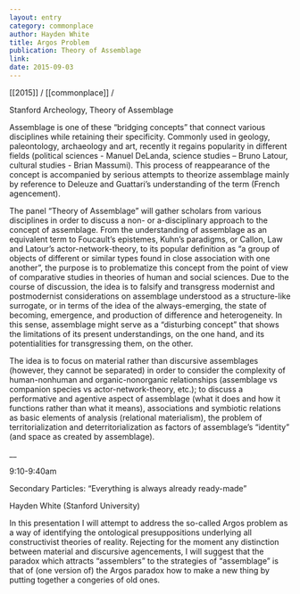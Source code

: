 ```yaml
---
layout: entry
category: commonplace
author: Hayden White
title: Argos Problem
publication: Theory of Assemblage
link:
date: 2015-09-03
---
```


[[2015]] / [[commonplace]] / 

Stanford Archeology, Theory of Assemblage

Assemblage is one of these “bridging concepts” that connect various disciplines while retaining their specificity. Commonly used in geology, paleontology, archaeology and art, recently it regains popularity in different fields (political sciences - Manuel DeLanda, science studies – Bruno Latour, cultural studies - Brian Massumi). This process of reappearance of the concept is accompanied by serious attempts to theorize assemblage mainly by reference to Deleuze and Guattari’s understanding of the term (French agencement).

The panel “Theory of Assemblage” will gather scholars from various disciplines in order to discuss a non- or a-disciplinary approach to the concept of assemblage. From the understanding of assemblage as an equivalent term to Foucault’s epistemes, Kuhn’s paradigms, or Callon, Law and Latour’s actor-network-theory, to its popular definition as “a group of objects of different or similar types found in close association with one another”, the purpose is to problematize this concept from the point of view of comparative studies in theories of human and social sciences. Due to the course of discussion, the idea is to falsify and transgress modernist and postmodernist considerations on assemblage understood as a structure-like surrogate, or in terms of the idea of the always-emerging, the state of becoming, emergence, and production of difference and heterogeneity. In this sense, assemblage might serve as a “disturbing concept” that shows the limitations of its present understandings, on the one hand, and its potentialities for transgressing them, on the other.

The idea is to focus on material rather than discursive assemblages (however, they cannot be separated) in order to consider the complexity of human-nonhuman and organic-nonorganic relationships (assemblage vs companion species vs actor-network-theory, etc.); to discuss a performative and agentive aspect of assemblage (what it does and how it functions rather than what it means), associations and symbiotic relations as basic elements of analysis (relational materialism), the problem of territorialization and deterritorialization as factors of assemblage’s “identity” (and space as created by assemblage).

__


9:10-9:40am

Secondary Particles: “Everything is always already ready-made”

Hayden White (Stanford University)

In this presentation I will attempt to address the so-called Argos problem as a way of identifying the ontological presuppositions underlying all constructivist theories of reality. Rejecting for the moment any distinction between material and discursive agencements, I will suggest that the paradox which attracts “assemblers” to the strategies of “assemblage” is that of (one version of) the Argos paradox how to make a new thing by putting together a congeries of old ones.    